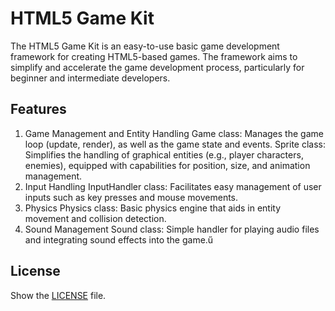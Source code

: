 # HTML5 Game Kit
The HTML5 Game Kit is an easy-to-use basic game development framework for creating HTML5-based games. The framework aims to simplify and accelerate the game development process, particularly for beginner and intermediate developers.

## Features
 1. Game Management and Entity Handling
 Game class: Manages the game loop (update, render), as well as the game state and events.
  Sprite class: Simplifies the handling of graphical entities (e.g., player characters, enemies), equipped with capabilities for position, size, and animation 
   management.
 2. Input Handling
  InputHandler class: Facilitates easy management of user inputs such as key presses and mouse movements.
 3. Physics
  Physics class: Basic physics engine that aids in entity movement and collision detection.
 4. Sound Management
  Sound class: Simple handler for playing audio files and integrating sound effects into the game.ű

## License
Show the [LICENSE](LICENSE) file.
